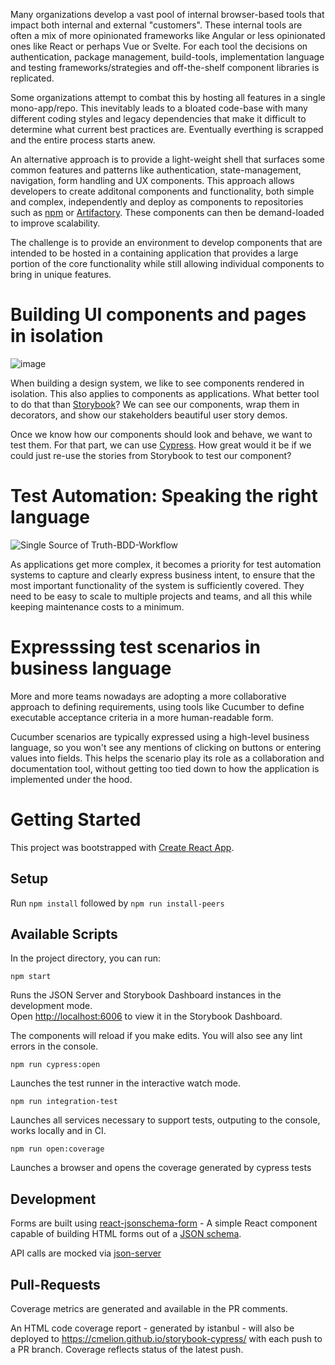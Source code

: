 Many organizations develop a vast pool of internal browser-based tools that impact both internal and external "customers".  These internal tools are often a mix of more opinionated frameworks like Angular or less opinionated ones like React or perhaps Vue or Svelte.  For each tool the decisions on authentication, package management, build-tools, implementation language and testing frameworks/strategies and off-the-shelf component libraries is replicated. 

Some organizations attempt to combat this by hosting all features in a single mono-app/repo.  This inevitably leads to a bloated code-base with many different coding styles and legacy dependencies that make it difficult to determine what current best practices are.  Eventually everthing is scrapped and the entire process starts anew.

An alternative approach is to provide a light-weight shell that surfaces some common features and patterns like authentication, state-management, navigation, form handling and UX components.  This approach allows developers to create additonal components and functionality, both simple and complex, independently and deploy as components to repositories such as [npm](https://www.npmjs.com/) or [Artifactory](https://jfrog.com/artifactory/).  These components can then be demand-loaded to improve scalability.

The challenge is to provide an environment to develop components that are intended to be hosted in a containing application that provides a large portion of the core functionality while still allowing individual components to bring in unique features.

# Building UI components and pages in isolation

![image](https://user-images.githubusercontent.com/752719/171044996-cf9b6e70-72e1-48b8-be97-70d802969256.png)

When building a design system, we like to see components rendered in isolation. This also applies to components as applications.  What better tool to do that than [Storybook](https://storybook.js.org/)? We can see our components, wrap them in decorators, and show our stakeholders beautiful user story demos.

Once we know how our components should look and behave, we want to test them. For that part, we can use [Cypress](https://www.cypress.io/). How great would it be if we could just re-use the stories from Storybook to test our component? 

# Test Automation: Speaking the right language

![Single Source of Truth-BDD-Workflow](https://user-images.githubusercontent.com/752719/171225328-9dd1d407-1e2d-44fe-b945-d6b27d425ca3.png)


As applications get more complex, it becomes a priority for test automation systems to capture and clearly express business intent, to ensure that the most important functionality of the system is sufficiently covered. They need to be easy to scale to multiple projects and teams, and all this while keeping maintenance costs to a minimum.

# Expresssing test scenarios in business language

More and more teams nowadays are adopting a more collaborative approach to defining requirements, using tools like Cucumber to define executable acceptance criteria in a more human-readable form.

Cucumber scenarios are typically expressed using a high-level business language, so you won't see any mentions of clicking on buttons or entering values into fields. This helps the scenario play its role as a collaboration and documentation tool, without getting too tied down to how the application is implemented under the hood.

# Getting Started

This project was bootstrapped with [Create React App](https://github.com/facebook/create-react-app).

## Setup

Run `npm install` followed by `npm run install-peers`

## Available Scripts

In the project directory, you can run:

 `npm start`

Runs the JSON Server and Storybook Dashboard instances in the development mode.\
Open [http://localhost:6006](http://localhost:6006) to view it in the Storybook Dashboard.

The components will reload if you make edits.
You will also see any lint errors in the console.


 `npm run cypress:open`

Launches the test runner in the interactive watch mode.

 `npm run integration-test`

Launches all services necessary to support tests, outputing to the console, works locally and in CI.

 `npm run open:coverage`

Launches a browser and opens the coverage generated by cypress tests

## Development

Forms are built using [react-jsonschema-form](https://react-jsonschema-form.readthedocs.io/en/latest/) - 
A simple React component capable of building HTML forms out of a [JSON schema](http://json-schema.org/).

API calls are mocked via [json-server](https://github.com/typicode/json-server)

## Pull-Requests

Coverage metrics are generated and available in the PR comments.

An HTML code coverage report - generated by istanbul - will also be deployed to https://cmelion.github.io/storybook-cypress/ with each push to a PR branch.
Coverage reflects status of the latest push.
